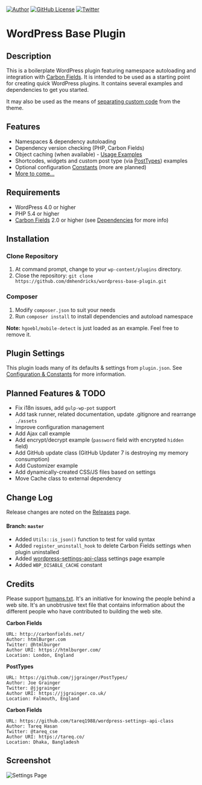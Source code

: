 [![Author](https://img.shields.io/badge/author-Daniel%20M.%20Hendricks-blue.svg)](https://www.danhendricks.com)
[![GitHub License](https://img.shields.io/badge/license-GPLv2-green.svg)](https://raw.githubusercontent.com/dmhendricks/wordpress-base-plugin/master/LICENSE)
[![Twitter](https://img.shields.io/twitter/url/https/github.com/dmhendricks/wordpress-base-plugin.svg?style=social)](https://twitter.com/danielhendricks)

# WordPress Base Plugin

## Description

This is a boilerplate WordPress plugin featuring namespace autoloading and integration with [Carbon Fields](https://github.com/htmlburger/carbon-fields). It is intended to be used as a starting point for creating quick WordPress plugins. It contains several examples and dependencies to get you started.

It may also be used as the means of [separating custom code](http://www.billerickson.net/core-functionality-plugin/) from the theme.

## Features

* Namespaces & dependency autoloading
* Dependency version checking (PHP, Carbon Fields)
* Object caching (when available) - [Usage Examples](https://github.com/dmhendricks/wordpress-base-plugin/wiki#caching)
* Shortcodes, widgets and custom post type (via [PostTypes](https://github.com/jjgrainger/PostTypes/)) examples
* Optional configuration [Constants](https://github.com/dmhendricks/wordpress-base-plugin/wiki/Configuration-&-Constants) (more are planned)
* [More to come...](#planned-features)

## Requirements

* WordPress 4.0 or higher
* PHP 5.4 or higher
* [Carbon Fields](https://github.com/htmlburger/carbon-fields) 2.0 or higher (see [Dependencies](https://github.com/dmhendricks/wordpress-base-plugin/wiki#dependencies) for more info)

## Installation

### Clone Repository

1. At command prompt, change to your `wp-content/plugins` directory.
1. Close the repository: `git clone https://github.com/dmhendricks/wordpress-base-plugin.git`

### Composer

1. Modify `composer.json` to suit your needs
1. Run `composer install` to install dependencies and autoload namespace

**Note:** `hgoebl/mobile-detect` is just loaded as an example. Feel free to remove it.

## Plugin Settings

This plugin loads many of its defaults & settings from `plugin.json`. See [Configuration & Constants](https://github.com/dmhendricks/wordpress-base-plugin/wiki/Configuration-&-Constants#pluginjson) for more information.

## Planned Features & TODO

* Fix i18n issues, add `gulp-wp-pot` support
* Add task runner, related documentation, update .gitignore and rearrange `./assets`
* Improve configuration management
* Add Ajax call example
* Add encrypt/decrypt example (`password` field with encrypted `hidden` field)
* Add GitHub update class (GitHub Updater 7 is destroying my memory consumption)
* Add Customizer example
* Add dynamically-created CSS/JS files based on settings
* Move Cache class to external dependency

## Change Log

Release changes are noted on the [Releases](https://github.com/dmhendricks/wordpress-base-plugin/releases) page.

#### Branch: `master`

* Added `Utils::is_json()` function to test for valid syntax
* Added `register_uninstall_hook` to delete Carbon Fields settings when plugin uninstalled
* Added [wordpress-settings-api-class](https://github.com/tareq1988/wordpress-settings-api-class) settings page example
* Added `WBP_DISABLE_CACHE` constant

## Credits

Please support [humans.txt](http://humanstxt.org/). It's an initiative for knowing the people behind a web site. It's an unobtrusive text file that contains information about the different people who have contributed to building the web site.

**Carbon Fields**

	URL: http://carbonfields.net/
	Author: htmlBurger.com
	Twitter: @htmlburger
	Author URI: https://htmlburger.com/
	Location: London, England

**PostTypes**

	URL: https://github.com/jjgrainger/PostTypes/
	Author: Joe Grainger
	Twitter: @jjgrainger
	Author URI: https://jjgrainger.co.uk/
	Location: Falmouth, England

**Carbon Fields**

	URL: https://github.com/tareq1988/wordpress-settings-api-class
	Author: Tareq Hasan
	Twitter: @tareq_cse
	Author URI: https://tareq.co/
	Location: Dhaka, Bangladesh

## Screenshot

![Settings Page](https://raw.githubusercontent.com/dmhendricks/wordpress-base-plugin/master/assets/screenshot-1.png "Settings Page")
